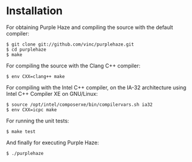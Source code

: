 Installation
============

For obtaining Purple Haze and compiling the source with the default compiler:

    $ git clone git://github.com/vinc/purplehaze.git
    $ cd purplehaze
    $ make


For compiling the source with the Clang C++ compiler:

    $ env CXX=clang++ make


For compiling with the Intel C++ compiler, on the IA-32 architecture using
Intel C++ Compiler XE on GNU/Linux:
 
    $ source /opt/intel/composerxe/bin/compilervars.sh ia32
    $ env CXX=icpc make


For running the unit tests:

    $ make test


And finally for executing Purple Haze:

    $ ./purplehaze

